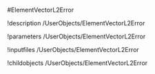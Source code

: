 <!-- MOOSE Object Documentation Stub: Remove this when content is added. -->
#ElementVectorL2Error

!description /UserObjects/ElementVectorL2Error

!parameters /UserObjects/ElementVectorL2Error

!inputfiles /UserObjects/ElementVectorL2Error

!childobjects /UserObjects/ElementVectorL2Error
